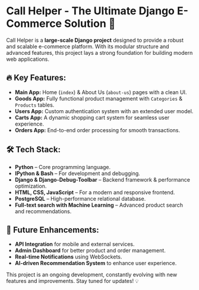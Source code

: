 # Call Helper - The Ultimate Django E-Commerce Solution 🚀

Call Helper is a **large-scale Django project** designed to provide a robust and scalable e-commerce platform. With its modular structure and advanced features, this project lays a strong foundation for building modern web applications.

## 🔥 Key Features:
- **Main App:** Home (`index`) & About Us (`about-us`) pages with a clean UI.
- **Goods App:** Fully functional product management with `Categories` & `Products` tables.
- **Users App:** Custom authentication system with an extended user model.
- **Carts App:** A dynamic shopping cart system for seamless user experience.
- **Orders App:** End-to-end order processing for smooth transactions.

## 🛠️ Tech Stack:
- **Python** – Core programming language.
- **IPython & Bash** – For development and debugging.
- **Django & Django-Debug-Toolbar** – Backend framework & performance optimization.
- **HTML, CSS, JavaScript** – For a modern and responsive frontend.
- **PostgreSQL** – High-performance relational database.
- **Full-text search with Machine Learning** – Advanced product search and recommendations.

## 🚀 Future Enhancements:
- **API Integration** for mobile and external services.
- **Admin Dashboard** for better product and order management.
- **Real-time Notifications** using WebSockets.
- **AI-driven Recommendation System** to enhance user experience.

This project is an ongoing development, constantly evolving with new features and improvements. Stay tuned for updates! 💡

